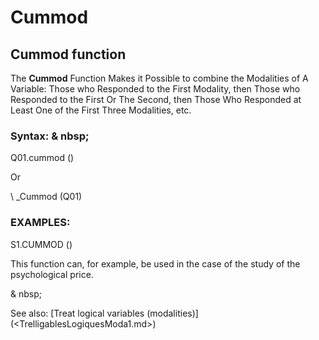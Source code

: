 # Cummod

## Cummod function

The **Cummod** Function Makes it Possible to combine the Modalities of A Variable: Those who Responded to the First Modality, then Those who Responded to the First Or The Second, then Those Who Responded at Least One of the First Three Modalities, etc.

### Syntax: & nbsp;

Q01.cummod ()

Or

\ _Cummod (Q01)

### EXAMPLES:

S1.CUMMOD ()

This function can, for example, be used in the case of the study of the psychological price.

& nbsp;

See also: [Treat logical variables (modalities)] (<TrelligablesLogiquesModa1.md>)